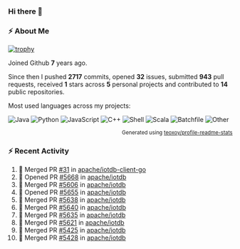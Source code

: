 ### Hi there 👋

### :zap: About Me

[![trophy](https://github-profile-trophy.vercel.app/?username=HTHou&theme=onedark)](https://github.com/ryo-ma/github-profile-trophy)
   
Joined Github **7** years ago.

Since then I pushed **2717** commits, opened **32** issues, submitted **943** pull requests, received **1** stars across **5** personal projects and contributed to **14** public repositories.

Most used languages across my projects:

![Java](https://img.shields.io/static/v1?style=flat-square&label=%E2%A0%80&color=555&labelColor=%23b07219&message=Java%EF%B8%B195.9%25)
![Python](https://img.shields.io/static/v1?style=flat-square&label=%E2%A0%80&color=555&labelColor=%233572A5&message=Python%EF%B8%B10.9%25)
![JavaScript](https://img.shields.io/static/v1?style=flat-square&label=%E2%A0%80&color=555&labelColor=%23f1e05a&message=JavaScript%EF%B8%B10.6%25)
![C++](https://img.shields.io/static/v1?style=flat-square&label=%E2%A0%80&color=555&labelColor=%23f34b7d&message=C%2B%2B%EF%B8%B10.4%25)
![Shell](https://img.shields.io/static/v1?style=flat-square&label=%E2%A0%80&color=555&labelColor=%2389e051&message=Shell%EF%B8%B10.4%25)
![Scala](https://img.shields.io/static/v1?style=flat-square&label=%E2%A0%80&color=555&labelColor=%23c22d40&message=Scala%EF%B8%B10.3%25)
![Batchfile](https://img.shields.io/static/v1?style=flat-square&label=%E2%A0%80&color=555&labelColor=%23C1F12E&message=Batchfile%EF%B8%B10.2%25)
![Other](https://img.shields.io/static/v1?style=flat-square&label=%E2%A0%80&color=555&labelColor=%23ededed&message=Other%EF%B8%B10.8%25)

<p align="right"><sub>Generated using <a href="https://github.com/marketplace/actions/profile-readme-stats">teoxoy/profile-readme-stats</a></sub></p>


<!--![](https://github.com/HTHou/HTHou/blob/output/github-contribution-grid-snake.svg)-->

<!--![Haonan Hou's github stats](https://github-readme-stats.vercel.app/api?username=HTHou&count_private=true&show_icons=true&theme=onedark)-->

<!--![Haonan Hou's wakatime stats](https://github-readme-stats.vercel.app/api/wakatime?username=HTHou&layout=compact&theme=onedark)-->

<!--![Top Langs](https://github-readme-stats.vercel.app/api/top-langs/?username=HTHou&theme=onedark&layout=compact)-->

### :zap: Recent Activity
<!--START_SECTION:activity-->
1. 🎉 Merged PR [#31](https://github.com/apache/iotdb-client-go/pull/31) in [apache/iotdb-client-go](https://github.com/apache/iotdb-client-go)
2. 💪 Opened PR [#5668](https://github.com/apache/iotdb/pull/5668) in [apache/iotdb](https://github.com/apache/iotdb)
3. 🎉 Merged PR [#5606](https://github.com/apache/iotdb/pull/5606) in [apache/iotdb](https://github.com/apache/iotdb)
4. 💪 Opened PR [#5655](https://github.com/apache/iotdb/pull/5655) in [apache/iotdb](https://github.com/apache/iotdb)
5. 🎉 Merged PR [#5638](https://github.com/apache/iotdb/pull/5638) in [apache/iotdb](https://github.com/apache/iotdb)
6. 🎉 Merged PR [#5640](https://github.com/apache/iotdb/pull/5640) in [apache/iotdb](https://github.com/apache/iotdb)
7. 🎉 Merged PR [#5635](https://github.com/apache/iotdb/pull/5635) in [apache/iotdb](https://github.com/apache/iotdb)
8. 🎉 Merged PR [#5621](https://github.com/apache/iotdb/pull/5621) in [apache/iotdb](https://github.com/apache/iotdb)
9. 🎉 Merged PR [#5425](https://github.com/apache/iotdb/pull/5425) in [apache/iotdb](https://github.com/apache/iotdb)
10. 🎉 Merged PR [#5428](https://github.com/apache/iotdb/pull/5428) in [apache/iotdb](https://github.com/apache/iotdb)
<!--END_SECTION:activity-->

<!--
**HTHou/HTHou** is a ✨ _special_ ✨ repository because its `README.md` (this file) appears on your GitHub profile.

Here are some ideas to get you started:

- 🔭 I’m currently working on ...
- 🌱 I’m currently learning ...
- 👯 I’m looking to collaborate on ...
- 🤔 I’m looking for help with ...
- 💬 Ask me about ...
- 📫 How to reach me: ...
- 😄 Pronouns: ...
- ⚡ Fun fact: ...
-->
